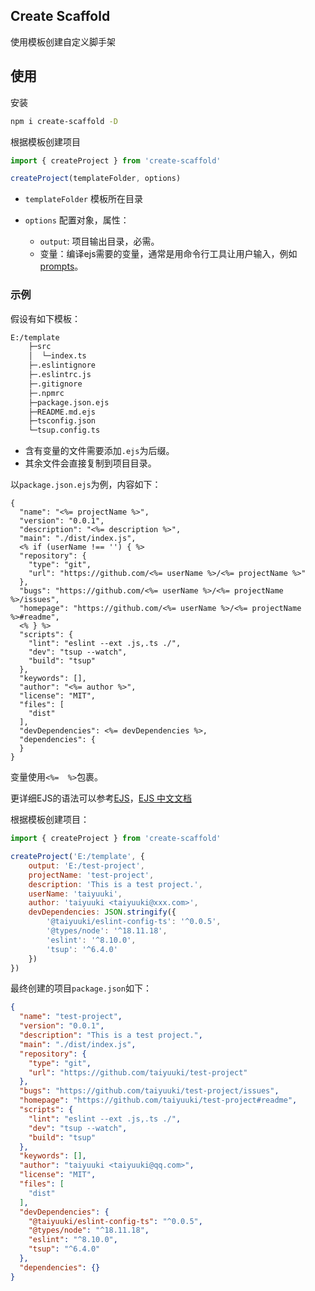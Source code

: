 ## Create Scaffold

使用模板创建自定义脚手架

## 使用

安装

```bash
npm i create-scaffold -D
```

根据模板创建项目

```ts
import { createProject } from 'create-scaffold'

createProject(templateFolder, options)
```

* `templateFolder` 模板所在目录

* `options` 配置对象，属性：
  * `output`: 项目输出目录，必需。
  * 变量：编译ejs需要的变量，通常是用命令行工具让用户输入，例如[prompts](https://github.com/terkelg/prompts)。

### 示例

假设有如下模板：

```bash
E:/template
    ├─src
    │  └─index.ts
    ├─.eslintignore
    ├─.eslintrc.js
    ├─.gitignore
    ├─.npmrc
    ├─package.json.ejs
    ├─README.md.ejs
    ├─tsconfig.json
    └─tsup.config.ts
```

* 含有变量的文件需要添加`.ejs`为后缀。
* 其余文件会直接复制到项目目录。

以`package.json.ejs`为例，内容如下：

```ejs
{
  "name": "<%= projectName %>",
  "version": "0.0.1",
  "description": "<%= description %>",
  "main": "./dist/index.js",
  <% if (userName !== '') { %> 
  "repository": {
    "type": "git",
    "url": "https://github.com/<%= userName %>/<%= projectName %>"
  },
  "bugs": "https://github.com/<%= userName %>/<%= projectName %>/issues",
  "homepage": "https://github.com/<%= userName %>/<%= projectName %>#readme",
  <% } %>
  "scripts": {
    "lint": "eslint --ext .js,.ts ./",
    "dev": "tsup --watch",
    "build": "tsup"
  },
  "keywords": [],
  "author": "<%= author %>",
  "license": "MIT",
  "files": [
    "dist"
  ],
  "devDependencies": <%= devDependencies %>,
  "dependencies": {
  }
}
```

变量使用`<%=  %>`包裹。

更详细EJS的语法可以参考[EJS](https://ejs.co/index.html)，[EJS 中文文档](https://ejs.bootcss.com/#promo)

根据模板创建项目：

```js
import { createProject } from 'create-scaffold'

createProject('E:/template', {
    output: 'E:/test-project',
    projectName: 'test-project',
    description: 'This is a test project.',
    userName: 'taiyuuki',
    author: 'taiyuuki <taiyuuki@xxx.com>',
    devDependencies: JSON.stringify({
        '@taiyuuki/eslint-config-ts': '^0.0.5',
        '@types/node': '^18.11.18',
        'eslint': '^8.10.0',
        'tsup': '^6.4.0'
    })
})
```

最终创建的项目`package.json`如下：

```json
{
  "name": "test-project",
  "version": "0.0.1",
  "description": "This is a test project.",
  "main": "./dist/index.js",
  "repository": {
    "type": "git",
    "url": "https://github.com/taiyuuki/test-project"
  },
  "bugs": "https://github.com/taiyuuki/test-project/issues",
  "homepage": "https://github.com/taiyuuki/test-project#readme",
  "scripts": {
    "lint": "eslint --ext .js,.ts ./",
    "dev": "tsup --watch",
    "build": "tsup"
  },
  "keywords": [],
  "author": "taiyuuki <taiyuuki@qq.com>",
  "license": "MIT",
  "files": [
    "dist"
  ],
  "devDependencies": {
    "@taiyuuki/eslint-config-ts": "^0.0.5",
    "@types/node": "^18.11.18",
    "eslint": "^8.10.0",
    "tsup": "^6.4.0"
  },
  "dependencies": {}
}
```

